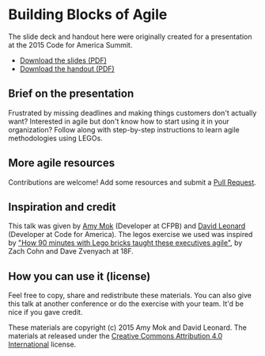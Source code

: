 # Building Blocks of Agile

The slide deck and handout here were originally created for a presentation at the 2015 Code for America Summit.

* [Download the slides (PDF)]()
* [Download the handout (PDF)]()

## Brief on the presentation

Frustrated by missing deadlines and making things customers don't actually want? Interested in agile but don't know how to start using it in your organization? Follow along with step-by-step instructions to learn agile methodologies using LEGOs.

## More agile resources

Contributions are welcome! Add some resources and submit a [Pull Request](https://help.github.com/articles/creating-a-pull-request/).

## Inspiration and credit

This talk was given by [Amy Mok](https://github.com/amymok) (Developer at CFPB) and [David Leonard](https://github.com/davidrleonard) (Developer at Code for America). The legos exercise we used was inspired by ["How 90 minutes with Lego bricks taught these executives agile"](https://18f.gsa.gov/2015/08/31/how-playing-with-legos-taught-executives-agile/), by Zach Cohn and Dave Zvenyach at 18F.

## How you can use it (license)

Feel free to copy, share and redistribute these materials. You can also give this talk at another conference or do the exercise with your team. It'd be nice if you gave credit.

These materials are copyright (c) 2015 Amy Mok and David Leonard. The materials at released under the [Creative Commons Attribution 4.0 International](http://creativecommons.org/licenses/by/4.0/) license.
